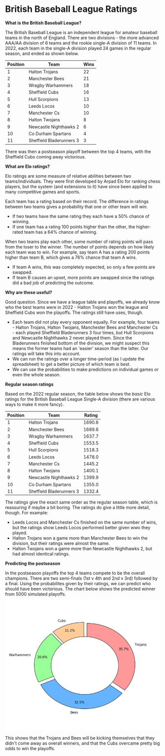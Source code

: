 # British Baseball League Ratings

**What is the British Baseball League?**

The British Baseball League is an independent league for amateur baseball teams in the north of England. There are two divisions - the more advanced AAA/AA division of 6 teams and the rookie single-A division of 11 teams. In 2022, each team in the single-A division played 24 games in the regular season, and ended as shown below.

|Position |Team  | Wins|
--- | --- | ---|
|1|Halton Trojans|22|
|2|Manchester Bees|21|
|3|Wragby Warhammers|18|
|4|Sheffield Cubs|16|
|5|Hull Scorpions|13|
|6|Leeds Locos|10|
|7|Manchester Cs|10|
|8|Halton Twojans|8|
|9|Newcastle Nighthawks 2|6|
|10|Co Durham Spartans|4|
|11|Sheffield Bladerunners 3|3|

There was then a postseason playoff between the top 4 teams, with the Sheffield Cubs coming away victorious.

**What are Elo ratings?**

Elo ratings are some measure of relative abilities between two teams/individuals. They were first developed by Arpad Elo for ranking chess players, but the system (and extensions to it) have since been applied to many competitive games and sports.

Each team has a rating based on their record. The difference in ratings between two teams gives a probability that one or other team will win: 
* If two teams have the same rating they each have a 50% chance of winning.
* If one team has a rating 100 points higher than the other, the higher-rated team has a 64% chance of winning. 

When two teams play each other, some number of rating points will pass from the loser to the winner. The number of points depends on how likely each team was to win. For example, say team A has a rating 200 points higher than team B, which gives a 76% chance that team A wins. 
* If team A wins, this was completely expected, so only a few points are swapped. 
* If team B causes an upset, more points are swapped since the ratings did a bad job of predicting the outcome.

**Why are these useful?**

Good question. Since we have a league table and playoffs, we already know who the best teams were in 2022 - Halton Trojans won the league and Sheffield Cubs won the playoffs. The ratings still have uses, though. 
* Each team did not play every opponent equally. For example, four teams - Halton Trojans, Halton Twojans, Manchester Bees and Manchester Cs - each played Sheffield Bladerunners 3 four times, but Hull Scorpions and Newcastle Nighthawks 2 never played them. Since the Bladerunners finished bottom of the division, we might suspect this means the former teams had an 'easier' season than the latter. Our ratings will take this into account. 
* We can run the ratings over a longer time-period (as I update the spreadsheet) to get a better picture of which team is best. 
* We can use the probabilities to make predictions on individual games or even the whole season.

**Regular season ratings**

Based on the 2022 regular season, the table below shows the *basic* Elo ratings for the British Baseball League Single-A division (there are various ways to make it more fancy).

|Position |Team  | Rating|
--- | --- | ---|
|1|Halton Trojans|1690.6|
|2|Manchester Bees|1689.6|
|3|Wragby Warhammers|1637.7|
|4|Sheffield Cubs|1553.5|
|5|Hull Scorpions|1518.3|
|6|Leeds Locos|1478.0|
|7|Manchester Cs|1445.2|
|8|Halton Twojans|1400.1|
|9|Newcastle Nighthawks 2|1399.9|
|10|Co Durham Spartans|1355.0|
|11|Sheffield Bladerunners 3|1332.4|

The ratings give the exact same order as the regular season table, which is reassuring if maybe a bit boring. The ratings do give a little more detail, though. For example:

* Leeds Locos and Manchester Cs finished on the same number of wins, but the ratings show Leeds Locos performed better given wwo they played.
* Halton Trojans won a game more than Manchester Bees to win the division, but their ratings were almost the same.
* Halton Twojans won a game more than Newcastle Nighthawks 2, but had almost identical ratings.

**Predicting the postseason**

In the postseason playoffs the top 4 teams compete to be the overall champions. There are two semi-finals (1st v 4th and 2nd v 3rd) followed by a final. Using the probabilites given by their ratings, we can predict who should have been victorious. The chart below shows the predicted winner from 5000 simulated playoffs.

![Predictions](predictions.png)

This shows that the Trojans and Bees will be kicking themselves that they didn't come away as overall winners, and that the Cubs overcame pretty big odds to win the playoffs.
